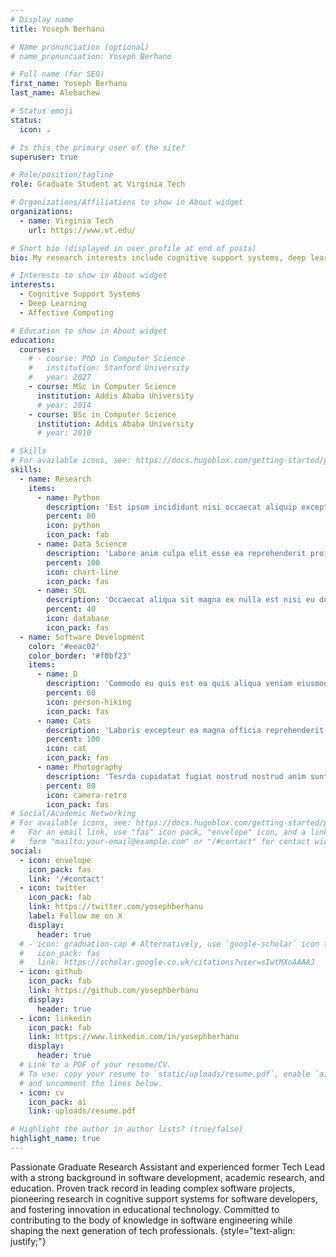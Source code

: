 ```yaml
---
# Display name
title: Yoseph Berhanu

# Name pronunciation (optional)
# name_pronunciation: Yoseph Berhanu

# Full name (for SEO)
first_name: Yoseph Berhanu
last_name: Alebachew

# Status emoji
status:
  icon: ☕️

# Is this the primary user of the site?
superuser: true

# Role/position/tagline
role: Graduate Student at Virginia Tech

# Organizations/Affiliations to show in About widget
organizations:
  - name: Virginia Tech
    url: https://www.vt.edu/

# Short bio (displayed in user profile at end of posts)
bio: My research interests include cognitive support systems, deep learning and affective computing.

# Interests to show in About widget
interests:
  - Cognitive Support Systems
  - Deep Learning
  - Affective Computing

# Education to show in About widget
education:
  courses:
    # - course: PhD in Computer Science
    #   institution: Stanford University
    #   year: 2027
    - course: MSc in Computer Science
      institution: Addis Ababa University
      # year: 2014
    - course: BSc in Computer Science
      institution: Addis Ababa University
      # year: 2010

# Skills
# For available icons, see: https://docs.hugoblox.com/getting-started/page-builder/#icons
skills:
  - name: Research
    items:
      - name: Python
        description: 'Est ipsum incididunt nisi occaecat aliquip excepteur esse esse quis.'
        percent: 80
        icon: python
        icon_pack: fab
      - name: Data Science
        description: 'Labore anim culpa elit esse ea reprehenderit proident consectetur enim adipisicing.'
        percent: 100
        icon: chart-line
        icon_pack: fas
      - name: SQL
        description: 'Occaecat aliqua sit magna ex nulla est nisi eu dolor ad dolor eu aliquip.'
        percent: 40
        icon: database
        icon_pack: fas
  - name: Software Development
    color: '#eeac02'
    color_border: '#f0bf23'
    items:
      - name: D
        description: 'Commodo eu quis est ea quis aliqua veniam eiusmod anim consectetur pariatur elit do.'
        percent: 60
        icon: person-hiking
        icon_pack: fas
      - name: Cats
        description: 'Laboris excepteur ea magna officia reprehenderit cillum ullamco laborum.'
        percent: 100
        icon: cat
        icon_pack: fas
      - name: Photography
        description: 'Tesrda cupidatat fugiat nostrud nostrud anim sunt veniam ex eu proident commodo velit eu do.'
        percent: 80
        icon: camera-retro
        icon_pack: fas
# Social/Academic Networking
# For available icons, see: https://docs.hugoblox.com/getting-started/page-builder/#icons
#   For an email link, use "fas" icon pack, "envelope" icon, and a link in the
#   form "mailto:your-email@example.com" or "/#contact" for contact widget.
social:
  - icon: envelope
    icon_pack: fas
    link: '/#contact'
  - icon: twitter
    icon_pack: fab
    link: https://twitter.com/yosephberhanu
    label: Follow me on X
    display:
      header: true
  # - icon: graduation-cap # Alternatively, use `google-scholar` icon from `ai` icon pack
  #   icon_pack: fas
  #   link: https://scholar.google.co.uk/citations?user=sIwtMXoAAAAJ
  - icon: github
    icon_pack: fab
    link: https://github.com/yosephberhanu
    display:
      header: true
  - icon: linkedin
    icon_pack: fab
    link: https://www.linkedin.com/in/yosephberhanu
    display:
      header: true
  # Link to a PDF of your resume/CV.
  # To use: copy your resume to `static/uploads/resume.pdf`, enable `ai` icons in `params.yaml`,
  # and uncomment the lines below.
  - icon: cv
    icon_pack: ai
    link: uploads/resume.pdf

# Highlight the author in author lists? (true/false)
highlight_name: true
---
```


Passionate Graduate Research Assistant and experienced former Tech Lead with a strong background in software development, academic research, and education. Proven track record in leading complex software projects, pioneering research in cognitive support systems for software developers, and fostering innovation in educational technology. Committed to contributing to the body of knowledge in software engineering while shaping the next generation of tech professionals.
{style="text-align: justify;"}
